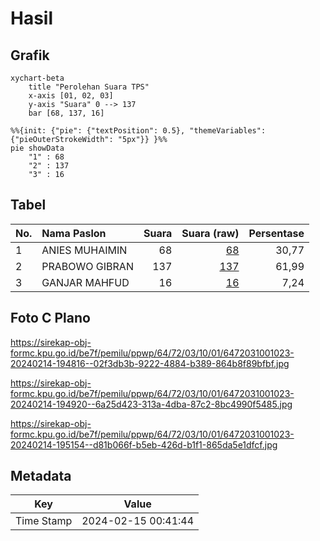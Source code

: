# Hasil

## Grafik

```mermaid
xychart-beta
    title "Perolehan Suara TPS"
    x-axis [01, 02, 03]
    y-axis "Suara" 0 --> 137
    bar [68, 137, 16]
```

```mermaid
%%{init: {"pie": {"textPosition": 0.5}, "themeVariables": {"pieOuterStrokeWidth": "5px"}} }%%
pie showData
    "1" : 68
    "2" : 137
    "3" : 16
```

## Tabel

| No. | Nama Paslon    | Suara | Suara (raw) | Persentase |
|:--- |:-------------- | -----:| -----------:| ----------:|
| 1   | ANIES MUHAIMIN | 68    | [68][p-1]   | 30,77      |
| 2   | PRABOWO GIBRAN | 137   | [137][p-2]  | 61,99      |
| 3   | GANJAR MAHFUD  | 16    | [16][p-3]   | 7,24       |


[p-1]: https://github.com/gigit-pemilu/pemilu-2024-64-kalimantan-timur/blob/main/pilpres/hitung-suara/sub/64-kalimantan-timur/sub/72-kota-samarinda/sub/03-samarinda-ulu/sub/1001-teluk-lerong-ilir/sub/023-tps/sub/paslon-1.txt
[p-2]: https://github.com/gigit-pemilu/pemilu-2024-64-kalimantan-timur/blob/main/pilpres/hitung-suara/sub/64-kalimantan-timur/sub/72-kota-samarinda/sub/03-samarinda-ulu/sub/1001-teluk-lerong-ilir/sub/023-tps/sub/paslon-2.txt
[p-3]: https://github.com/gigit-pemilu/pemilu-2024-64-kalimantan-timur/blob/main/pilpres/hitung-suara/sub/64-kalimantan-timur/sub/72-kota-samarinda/sub/03-samarinda-ulu/sub/1001-teluk-lerong-ilir/sub/023-tps/sub/paslon-3.txt

## Foto C Plano

https://sirekap-obj-formc.kpu.go.id/be7f/pemilu/ppwp/64/72/03/10/01/6472031001023-20240214-194816--02f3db3b-9222-4884-b389-864b8f89bfbf.jpg

https://sirekap-obj-formc.kpu.go.id/be7f/pemilu/ppwp/64/72/03/10/01/6472031001023-20240214-194920--6a25d423-313a-4dba-87c2-8bc4990f5485.jpg

https://sirekap-obj-formc.kpu.go.id/be7f/pemilu/ppwp/64/72/03/10/01/6472031001023-20240214-195154--d81b066f-b5eb-426d-b1f1-865da5e1dfcf.jpg


## Metadata

| Key        | Value               |
| ---------- | ------------------- |
| Time Stamp | 2024-02-15 00:41:44 |



